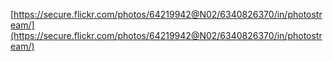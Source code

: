 [https://secure.flickr.com/photos/64219942@N02/6340826370/in/photostream/](https://secure.flickr.com/photos/64219942@N02/6340826370/in/photostream/)